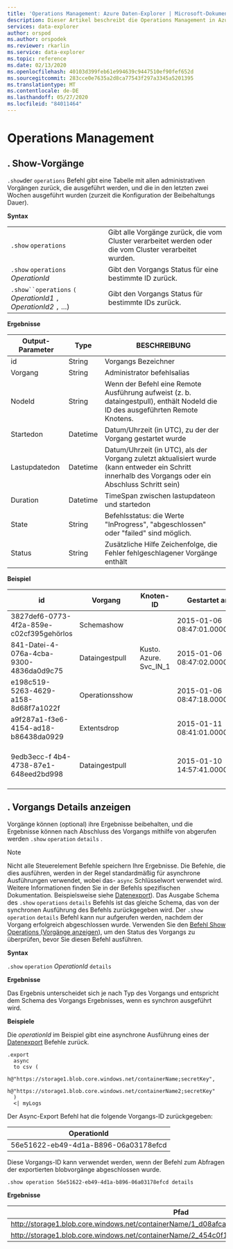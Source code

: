 ```yaml
---
title: 'Operations Management: Azure Daten-Explorer | Microsoft-Dokumentation'
description: Dieser Artikel beschreibt die Operations Management in Azure Daten-Explorer.
services: data-explorer
author: orspod
ms.author: orspodek
ms.reviewer: rkarlin
ms.service: data-explorer
ms.topic: reference
ms.date: 02/13/2020
ms.openlocfilehash: 40103d399feb61e994639c9447510ef90fef652d
ms.sourcegitcommit: 283cce0e7635a2d8ca77543f297a3345a5201395
ms.translationtype: MT
ms.contentlocale: de-DE
ms.lasthandoff: 05/27/2020
ms.locfileid: "84011464"
---
```

# <a name="operations-management"></a>Operations Management

## <a name="show-operations"></a>. Show-Vorgänge

`.show`der `operations` Befehl gibt eine Tabelle mit allen administrativen Vorgängen zurück, die ausgeführt werden, und die in den letzten zwei Wochen ausgeführt wurden (zurzeit die Konfiguration der Beibehaltungs Dauer).

**Syntax**

|||
|---|---| 
|`.show` `operations`              |Gibt alle Vorgänge zurück, die vom Cluster verarbeitet werden oder die vom Cluster verarbeitet wurden.
|`.show` `operations` *OperationId*|Gibt den Vorgangs Status für eine bestimmte ID zurück. 
|`.show``operations` `(` *OperationId1* `,` *OperationId2* `,` ...)|Gibt den Vorgangs Status für bestimmte IDs zurück.

**Ergebnisse**
 
|Output-Parameter |Type |BESCHREIBUNG
|---|---|---
|id |String |Vorgangs Bezeichner
|Vorgang |String |Administrator befehlsalias
|NodeId |String |Wenn der Befehl eine Remote Ausführung aufweist (z. b. dataingestpull), enthält NodeId die ID des ausgeführten Remote Knotens.
|Startedon |Datetime |Datum/Uhrzeit (in UTC), zu der der Vorgang gestartet wurde
|Lastupdatedon |Datetime |Datum/Uhrzeit (in UTC), als der Vorgang zuletzt aktualisiert wurde (kann entweder ein Schritt innerhalb des Vorgangs oder ein Abschluss Schritt sein)
|Duration |Datetime |TimeSpan zwischen lastupdateon und startedon
|State |String |Befehlsstatus: die Werte "InProgress", "abgeschlossen" oder "failed" sind möglich.
|Status |String |Zusätzliche Hilfe Zeichenfolge, die Fehler fehlgeschlagener Vorgänge enthält
 
**Beispiel**
 
|id |Vorgang |Knoten-ID |Gestartet am |Zuletzt aktualisiert am |Duration |State |Status 
|--|--|--|--|--|--|--|--
|3827def6-0773-4f2a-859e-c02cf395gehörlos |Schemashow | |2015-01-06 08:47:01.0000000 |2015-01-06 08:47:01.0000000 |0001-01-01 00:00:00.0000000 |Abgeschlossen |
|841-Datei-4-076a-4cba-9300-4836da0d9c75 |Dataingestpull |Kusto. Azure. Svc_IN_1 |2015-01-06 08:47:02.0000000 |2015-01-06 08:48:19.0000000 |0001-01-01 00:01:17.0000000 |Abgeschlossen |
|e198c519-5263-4629-a158-8d68f7a1022f |Operationsshow | |2015-01-06 08:47:18.0000000 |2015-01-06 08:47:18.0000000 |0001-01-01 00:00:00.0000000 |Abgeschlossen |
|a9f287a1-f3e6-4154-ad18-b86438da0929 |Extentsdrop | |2015-01-11 08:41:01.0000000 |0001-01-01 00:00:00.0000000 |0001-01-01 00:00:00.0000000 |InProgress |
|9edb3ecc-f 4b4-4738-87e1-648eed2bd998 |Dataingestpull | |2015-01-10 14:57:41.0000000 |2015-01-10 14:57:41.0000000 |0001-01-01 00:00:00.0000000 |Failed |Die Sammlung wurde geändert. Der Enumerationsvorgang kann nicht ausgeführt werden.

## <a name="show-operation-details"></a>. Vorgangs Details anzeigen

Vorgänge können (optional) ihre Ergebnisse beibehalten, und die Ergebnisse können nach Abschluss des Vorgangs mithilfe von abgerufen werden `.show` `operation` `details` .

> [!NOTE]
> Nicht alle Steuerelement Befehle speichern Ihre Ergebnisse. Die Befehle, die dies ausführen, werden in der Regel standardmäßig für asynchrone Ausführungen verwendet, wobei das- `async` Schlüsselwort verwendet wird. Weitere Informationen finden Sie in der Befehls spezifischen Dokumentation. Beispielsweise siehe [Datenexport](data-export/index.md)).
> Das Ausgabe Schema des `.show` `operations` `details` Befehls ist das gleiche Schema, das von der synchronen Ausführung des Befehls zurückgegeben wird.
> Der `.show` `operation` `details` Befehl kann nur aufgerufen werden, nachdem der Vorgang erfolgreich abgeschlossen wurde. Verwenden Sie den [Befehl Show Operations (Vorgänge anzeigen](#show-operations)), um den Status des Vorgangs zu überprüfen, bevor Sie diesen Befehl ausführen.

**Syntax**

`.show` `operation` *OperationId* `details`

**Ergebnisse**

Das Ergebnis unterscheidet sich je nach Typ des Vorgangs und entspricht dem Schema des Vorgangs Ergebnisses, wenn es synchron ausgeführt wird.

**Beispiele**

Die *operationId* im Beispiel gibt eine asynchrone Ausführung eines der [Datenexport](../management/data-export/index.md) Befehle zurück.

```kusto 
.export 
  async 
  to csv ( 
    h@"https://storage1.blob.core.windows.net/containerName;secretKey", 
    h@"https://storage1.blob.core.windows.net/containerName2;secretKey" 
  ) 
  <| myLogs 

```

Der Async-Export Befehl hat die folgende Vorgangs-ID zurückgegeben:

|OperationId|
|---|
|56e51622-eb49-4d1a-B896-06a03178efcd|

Diese Vorgangs-ID kann verwendet werden, wenn der Befehl zum Abfragen der exportierten blobvorgänge abgeschlossen wurde. 

```kusto
.show operation 56e51622-eb49-4d1a-b896-06a03178efcd details 
```

**Ergebnisse**

|Pfad|Numrecords|
|---|---|
|http://storage1.blob.core.windows.net/containerName/1_d08afcae2f044c1092b279412dcb571b.csv|10|
|http://storage1.blob.core.windows.net/containerName/2_454c0f1359e24795b6529da8a0101330.csv|15|

